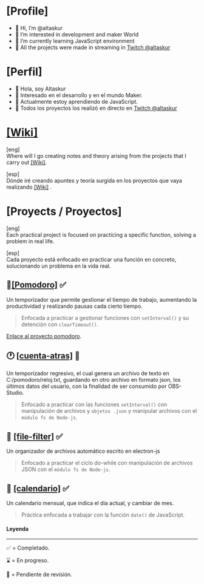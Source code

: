# [Profile]
- 👋 Hi, I’m @altaskur
- 👀 I’m interested in development and maker World
- 🌱 I’m currently learning JavaScript environment
- 💞️ All the projects were made in streaming in [Twitch @altaskur](https://www.twitch.tv/altaskur)
# [Perfil]
- 👋 Hola, soy Altaskur
- 👀 Interesado en el desarrollo y en el mundo Maker.
- 🌱 Actualmente estoy aprendiendo de JavaScript.
- 💞️ Todos los proyectos los realizó en directo en [Twitch @altaskur](https://www.twitch.tv/altaskur)

# [[Wiki]](https://github.com/altaskur/Apuntes/wiki)
[eng]
</br>
Where will I go creating notes and theory arising from the projects that I carry out [[Wiki]](https://github.com/altaskur/Apuntes/wiki).

[esp]
</br>
Dónde iré creando apuntes y teoría surgida en los proyectos que vaya realizando [[Wiki]](https://github.com/altaskur/Apuntes/wiki) .

# [Proyects / Proyectos]
[eng]
</br>
Each practical project is focused on practicing a specific function, solving a problem in real life.

[esp]
</br>
Cada proyecto está enfocado en practicar una función en concreto, solucionando un problema en la vida real.

## 🍅[[Pomodoro]](https://github.com/altaskur/pomodoro) ✅
Un temporizador que permite gestionar el tiempo de trabajo, aumentando la productividad y realizando pausas cada cierto tiempo.

> Enfocada a practicar a gestionar funciones con ```setInterval()``` y su detención con ```clearTimeout()```.

[Enlace al proyecto pomodoro](https://github.com/altaskur/pomodoro).

## 🕐 [[cuenta-atras]](https://github.com/altaskur/cuenta-atras)  🔎
Un temporizador regresivo, el cual genera un archivo de texto en C:/pomodoro/reloj.txt, guardando en otro archivo en formato json, los últimos datos del usuario, con la finalidad de ser consumido por OBS-Studio.
> Enfocado a practicar con las funciones ```setInterval()``` con manipulación de archivos y ```objetos .json``` y manipular archivos con el ```módulo fs de Node-js```.

## 📂 [[file-filter]](https://github.com/altaskur/file-filter) ✅ 
Un organizador de archivos automático escrito en electron-js 
> Enfocado a practicar el ciclo do-while con manipulación de archivos JSON con el ```módulo fs de Node-js```.


## 📅 [[calendario]](https://github.com/altaskur/calendar-js) ✅
Un calendario mensual, que indica el dia actual, y cambiar de mes.

> Práctica enfocada a trabajar con la función ```date()``` de JavaScript.

#### Leyenda 

<hr>

✅ = Completado.

⌛ = En progreso.

🔎 = Pendiente de revisión.
